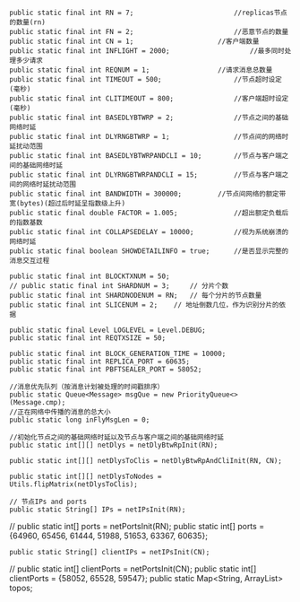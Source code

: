 
	public static final int RN = 7;  						//replicas节点的数量(rn)
	public static final int FN = 2;							//恶意节点的数量
	public static final int CN = 1;						//客户端数量
	public static final int INFLIGHT = 2000; 					//最多同时处理多少请求
	public static final int REQNUM = 1;					//请求消息总数量
	public static final int TIMEOUT = 500;					//节点超时设定(毫秒)
	public static final int CLITIMEOUT = 800;				//客户端超时设定(毫秒)
	public static final int BASEDLYBTWRP = 2;				//节点之间的基础网络时延
	public static final int DLYRNGBTWRP = 1;				//节点间的网络时延扰动范围
	public static final int BASEDLYBTWRPANDCLI = 10;		//节点与客户端之间的基础网络时延
	public static final int DLYRNGBTWRPANDCLI = 15;			//节点与客户端之间的网络时延扰动范围
	public static final int BANDWIDTH = 300000;			//节点间网络的额定带宽(bytes)(超过后时延呈指数级上升)
	public static final double FACTOR = 1.005;				//超出额定负载后的指数基数
	public static final int COLLAPSEDELAY = 10000;			//视为系统崩溃的网络时延
	public static final boolean SHOWDETAILINFO = true;		//是否显示完整的消息交互过程

	public static final int BLOCKTXNUM = 50;
	// public static final int SHARDNUM = 3;     // 分片个数
	public static final int SHARDNODENUM = RN;   // 每个分片的节点数量
	public static final int SLICENUM = 2;    // 地址倒数几位，作为识别分片的依据
	
	public static final Level LOGLEVEL = Level.DEBUG;
	public static final int REQTXSIZE = 50;
	
	public static final int BLOCK_GENERATION_TIME = 10000;
	public static final int REPLICA_PORT = 60635;
	public static final int PBFTSEALER_PORT = 58052;

	//消息优先队列（按消息计划被处理的时间戳排序）
	public static Queue<Message> msgQue = new PriorityQueue<>(Message.cmp);
	//正在网络中传播的消息的总大小
	public static long inFlyMsgLen = 0;
	
	//初始化节点之间的基础网络时延以及节点与客户端之间的基础网络时延
	public static int[][] netDlys = netDlyBtwRpInit(RN);
	
	public static int[][] netDlysToClis = netDlyBtwRpAndCliInit(RN, CN);
	
	public static int[][] netDlysToNodes = Utils.flipMatrix(netDlysToClis);

	// 节点IPs and ports
	public static String[] IPs = netIPsInit(RN);
//	public static int[] ports = netPortsInit(RN);
public static int[] ports = {64960, 65456, 61444, 51988, 51653, 63367, 60635};

	public static String[] clientIPs = netIPsInit(CN);
//	public static int[] clientPorts = netPortsInit(CN);
public static int[] clientPorts = {58052, 65528, 59547};
public static Map<String, ArrayList<PairAddress>> topos;
	